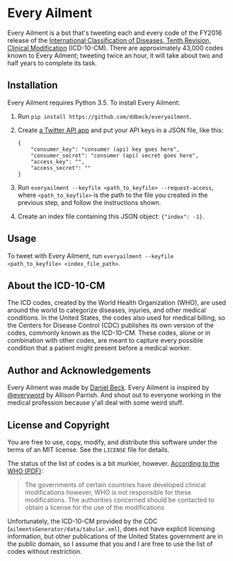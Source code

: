 # Every Ailment

Every Ailment is a bot that's tweeting each and every code of the FY2016 release of the [International Classification of Diseases, Tenth Revision, Clinical Modification](http://www.cdc.gov/nchs/icd/icd10cm.htm) (ICD-10-CM). There are approximately 43,000 codes known to Every Ailment; tweeting twice an hour, it will take about two and half years to complete its task.


## Installation

Every Ailment requires Python 3.5. To install Every Ailment:

1. Run `pip install https://github.com/ddbeck/everyailment`.

2. Create [a Twitter API app](https://apps.twitter.com/) and put your API keys in a JSON file, like this:

    ```
    {
        "consumer_key": "consumer (api) key goes here",
        "consumer_secret": "consumer (api) secret goes here",
        "access_key": "",
        "access_secret": ""
    }
    ```

3. Run `everyailment --keyfile <path_to_keyfile> --request-access`, where `<path_to_keyfile>` is the path to the file you created in the previous step, and follow the instructions shown.

4. Create an index file containing this JSON object: `{"index": -1}`.


## Usage

To tweet with Every Ailment, run `everyailment --keyfile <path_to_keyfile> <index_file_path>`.


## About the ICD-10-CM

The ICD codes, created by the World Health Organization (WHO), are used around the world to categorize diseases, injuries, and other medical conditions. In the United States, the codes also used for medical billing, so the Centers for Disease Control (CDC) publishes its own version of the codes, commonly known as the ICD-10-CM. These codes, alone or in combination with other codes, are meant to capture every possible condition that a patient might present before a medical worker.


## Author and Acknowledgements

Every Ailment was made by [Daniel Beck](http://twitter.com/ddbeck). Every Ailment is inspired by [@everyword](https://twitter.com/everyword) by Allison Parrish. And shout out to everyone working in the medical profession because y'all deal with some weird stuff.


## License and Copyright

You are free to use, copy, modify, and distribute this software under the terms of an MIT license. See the `LICENSE` file for details.

The status of the list of codes is a bit murkier, however. [According to the WHO (PDF)](http://www.who.int/about/licensing/Internettext_FAQ.pdf): 

> The governments of certain countries have developed clinical modifications however, WHO is not responsible for these modifications. The authorities concerned should be contacted to obtain a license for the use of the modifications

Unfortunately, the ICD-10-CM provided by the CDC (`ailmentsGenerator/data/tabular.xml`), does not have explicit licensing information, but other publications of the United States government are in the public domain, so I assume that you and I are free to use the list of codes without restriction.
